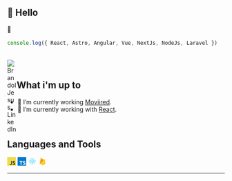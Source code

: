 ## 👋 Hello

💖
```javascript
console.log({ React, Astro, Angular, Vue, NextJs, NodeJs, Laravel })
```
<br/>
<a href="https://www.linkedin.com/in/brandol-jes%C3%BAs-vargas-44294b135/">
<img align="left" alt="Brandol Jesus LinkedIn" width="22px" src="https://icongr.am/fontawesome/linkedin.svg?size=128&color=0A66C2" />
</a>

<br/> 

## What i'm up to

- 🔭 I’m currently working [Moviired](https://www.moviired.co/).
- 🌱 I’m currently working with [React](https://reactjs.org).

<br />

## Languages and Tools
<code><img height="20" src="https://raw.githubusercontent.com/github/explore/80688e429a7d4ef2fca1e82350fe8e3517d3494d/topics/javascript/javascript.png"></code>
<code><img height="20" src="https://raw.githubusercontent.com/github/explore/80688e429a7d4ef2fca1e82350fe8e3517d3494d/topics/typescript/typescript.png"></code>
<code><img height="20" src="https://raw.githubusercontent.com/github/explore/80688e429a7d4ef2fca1e82350fe8e3517d3494d/topics/react/react.png"></code>
<code><img height="20" src="https://raw.githubusercontent.com/github/explore/80688e429a7d4ef2fca1e82350fe8e3517d3494d/topics/firebase/firebase.png"></code>

---

